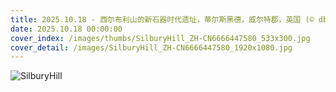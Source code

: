 ```yaml
---
title: 2025.10.18 - 西尔布利山的新石器时代遗址，蒂尔斯黑德，威尔特郡，英国 (© dbstockphotoa/Getty Images)
date: 2025.10.18 00:00:00
cover_index: /images/thumbs/SilburyHill_ZH-CN6666447580_533x300.jpg
cover_detail: /images/SilburyHill_ZH-CN6666447580_1920x1080.jpg
---
```


![SilburyHill](/images/SilburyHill_ZH-CN6666447580_1920x1080.jpg)
